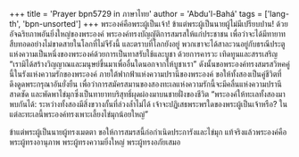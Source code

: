 +++
title = 'Prayer bpn5729 in ภาษาไทย'
author = 'Abdu'l-Bahá'
tags = ['lang-th', 'bpn-unsorted']
+++
พระองค์คือพระผู้เป็นเจ้า! ข้าแต่พระผู้เป็นนายผู้ไม่มีเปรียบปาน! ด้วยอัจฉริยภาพอันยิ่งใหญ่ของพระองค์ พระองค์ทรงบัญญัติการสมรสให้แก่ประชาชน เพื่อว่าจะได้มีทายาทสืบทอดอย่างไม่ขาดสายในโลกที่ไม่จีรังนี้ และตราบที่โลกยังอยู่  พวกเขาจะได้สาละวนอยู่กับธรณีประตูแห่งความเป็นหนึ่งของพระองค์ด้วยการเป็นทาสรับใช้และบูชา ด้วยการคารวะ เทิดทูนและสรรเสริญ “เรามิได้สร้างวิญญาณและมนุษย์ขึ้นมาเพื่ออื่นใดนอกจากให้บูชาเรา” ดังนั้นขอพระองค์ทรงสมรสวิหคคู่นี้ในรังแห่งความรักของพระองค์ ภายใต้ฟากฟ้าแห่งความปรานีของพระองค์ ขอให้ทั้งสองเป็นคู่ชีวิตที่ดึงดูดพระกรุณาอันยั่งยืน เพื่อว่าการสมัครสมานของสองทะเลแห่งความรักนี้จะมีคลื่นแห่งความปรานีสาดซัด และพัดพาไข่มุกซึ่งเป็นทายาทบริสุทธิ์ผุดผ่องมาบนชายฝั่งของชีวิต “พระองค์ให้ทะเลทั้งสองมาพบกันได้: ระหว่างทั้งสองมีสิ่งขวางกั้นที่ล่วงล้ำไม่ได้ เจ้าจะปฏิเสธพระพรใดของพระผู้เป็นเจ้าหรือ? ในแต่ละทะเลนี้พระองค์ทรงเพาะเลี้ยงไข่มุกน้อยใหญ่” 
	
ข้าแต่พระผู้เป็นนายผู้ทรงเมตตา ขอให้การสมรสนี้ก่อกำเนิดประการังและไข่มุก แท้จริงแล้วพระองค์คือพระผู้ทรงอานุภาพ พระผู้ทรงความยิ่งใหญ่ พระผู้ทรงอภัยเสมอ
